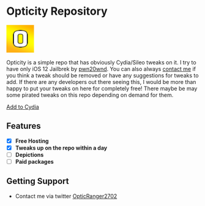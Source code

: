 # Opticity Repository

![Opticity Icon](https://raw.githubusercontent.com/Cvenos/opticity/master/CydiaIcon.png)

Opticity is a simple repo that has obviously Cydia/Sileo tweaks on it. I try to have only iOS 12 Jailbrek by [pwn20wnd](https://twitter.com/Pwn20wnd). You can also always [contact me](https://twitter.com/opticranger2702) if you think a tweak should be removed or have any suggestions for tweaks to add. If there are any developers out there seeing this, I would be more than happy to put your tweaks on here for completely free! There maybe be may some pirated tweaks on this repo depending on demand for them.

[Add to Cydia](cydia://url/https://cydia.saurik.com/api/share#?source=https://cvenos.github.io/opticity/)

## Features
- [x] **Free Hosting**
- [x] **Tweaks up on the repo within a day**
- [ ] **Depictions**
- [ ] **Paid packages**

## Getting Support
* Contact me via twitter [OpticRanger2702](https://twitter.com/opticranger2702)

<link rel="shortcut icon" type="image/png" href="/favicon.png">